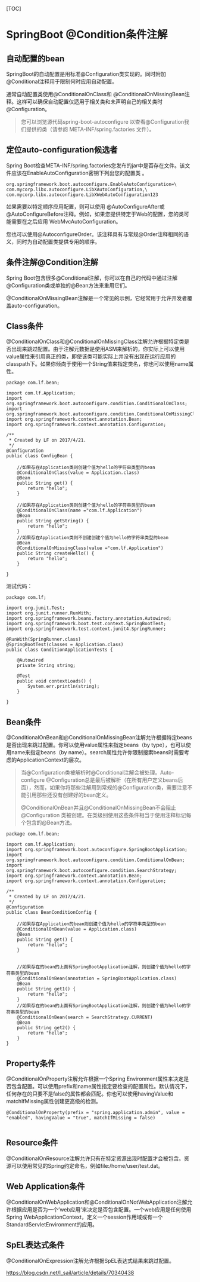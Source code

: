[TOC]



# SpringBoot @Condition条件注解 



## 自动配置的bean

SpringBoot的自动配置是用标准@Configuration类实现的。同时附加@Conditional注释用于限制何时应用自动配置。

通常自动配置类使用@ConditionalOnClass和 @ConditionalOnMissingBean注释。这样可以确保自动配置仅适用于相关类和未声明自己的相关类时@Configuration。

> 您可以浏览源代码spring-boot-autoconfigure 以查看@Configuration我们提供的类（请参阅 META-INF/spring.factories 文件）。

## 定位auto-configuration候选者

Spring Boot检查META-INF/spring.factories您发布的jar中是否存在文件。该文件应该在EnableAutoConfiguration密钥下列出您的配置类 。

```
org.springframework.boot.autoconfigure.EnableAutoConfiguration=\
com.mycorp.libx.autoconfigure.LibXAutoConfiguration,\
com.mycorp.libx.autoconfigure.LibXWebAutoConfiguration123
```

如果需要以特定顺序应用配置，则可以使用 @AutoConfigureAfter或 @AutoConfigureBefore注释。例如，如果您提供特定于Web的配置，您的类可能需要在之后应用 WebMvcAutoConfiguration。

您也可以使用@AutoconfigureOrder。该注释具有与常规@Order注释相同的语义，同时为自动配置类提供专用的顺序。

## 条件注解@Condition注解

Spring Boot包含很多@Conditional注解，你可以在自己的代码中通过注解@Configuration类或单独的@Bean方法来重用它们。

@ConditionalOnMissingBean注解是一个常见的示例，它经常用于允许开发者覆盖auto-configuration。

## Class条件

@ConditionalOnClass和@ConditionalOnMissingClass注解允许根据特定类是否出现来跳过配置。由于注解元数据是使用ASM来解析的，你实际上可以使用value属性来引用真正的类，即使该类可能实际上并没有出现在运行应用的classpath下。如果你倾向于使用一个String值来指定类名，你也可以使用name属性。

```
package com.lf.bean;

import com.lf.Application;
import org.springframework.boot.autoconfigure.condition.ConditionalOnClass;
import org.springframework.boot.autoconfigure.condition.ConditionalOnMissingClass;
import org.springframework.context.annotation.Bean;
import org.springframework.context.annotation.Configuration;

/**
 * Created by LF on 2017/4/21.
 */
@Configuration
public class ConfigBean {

    //如果存在Application类则创建个值为hello的字符串类型的bean
    @ConditionalOnClass(value = Application.class)
    @Bean
    public String get() {
        return "hello";
    }

    //如果存在Application类则创建个值为hello的字符串类型的bean
    @ConditionalOnClass(name ="com.lf.Application")
    @Bean
    public String getString() {
        return "hello";
    }
    //如果存在Application类则不创建创建个值为hello的字符串类型的bean
    @Bean
    @ConditionalOnMissingClass(value ="com.lf.Application")
    public String createHello() {
        return "hello";
    }

} 
```

测试代码：

```
package com.lf;

import org.junit.Test;
import org.junit.runner.RunWith;
import org.springframework.beans.factory.annotation.Autowired;
import org.springframework.boot.test.context.SpringBootTest;
import org.springframework.test.context.junit4.SpringRunner;

@RunWith(SpringRunner.class)
@SpringBootTest(classes = Application.class)
public class ConditionApplicationTests {

    @Autowired
    private String string;

    @Test
    public void contextLoads() {
        System.err.println(string);
    }

} 
```

## Bean条件

@ConditionalOnBean和@ConditionalOnMissingBean注解允许根据特定beans是否出现来跳过配置。你可以使用value属性来指定beans（by type），也可以使用name来指定beans（by name）。search属性允许你限制搜索beans时需要考虑的ApplicationContext的层次。

> 当@Configuration类被解析时@Conditional注解会被处理。Auto-configure @Configuration总是最后被解析（在所有用户定义beans后面），然而，如果你将那些注解用到常规的@Configuration类，需要注意不能引用那些还没有创建好的bean定义。
>
> @ConditionalOnBean并且@ConditionalOnMissingBean不会阻止@Configuration 类被创建。在类级别使用这些条件相当于使用注释标记每个包含的@Bean方法。

```
package com.lf.bean;

import com.lf.Application;
import org.springframework.boot.autoconfigure.SpringBootApplication;
import org.springframework.boot.autoconfigure.condition.ConditionalOnBean;
import org.springframework.boot.autoconfigure.condition.SearchStrategy;
import org.springframework.context.annotation.Bean;
import org.springframework.context.annotation.Configuration;

/**
 * Created by LF on 2017/4/21.
 */
@Configuration
public class BeanConditionConfig {

    //如果存在Application的bean则创建个值为hello的字符串类型的bean
    @ConditionalOnBean(value = Application.class)
    @Bean
    public String get() {
        return "hello";
    }


    //如果存在的bean的上面有SpringBootApplication注解，则创建个值为hello的字符串类型的bean
    @ConditionalOnBean(annotation = SpringBootApplication.class)
    @Bean
    public String get1() {
        return "hello";
    }
    //如果存在的bean的上面有SpringBootApplication注解，则创建个值为hello的字符串类型的bean
    @ConditionalOnBean(search = SearchStrategy.CURRENT)
    @Bean
    public String get2() {
        return "hello";
    }
} 
```

## Property条件

@ConditionalOnProperty注解允许根据一个Spring Environment属性来决定是否包含配置。可以使用prefix和name属性指定要检查的配置属性。默认情况下，任何存在的只要不是false的属性都会匹配。你也可以使用havingValue和matchIfMissing属性创建更高级的检测。

```
@ConditionalOnProperty(prefix = "spring.application.admin", value = "enabled", havingValue = "true", matchIfMissing = false)
 
```

## Resource条件

@ConditionalOnResource注解允许只有在特定资源出现时配置才会被包含。资源可以使用常见的Spring约定命名，例如file:/home/user/test.dat。

## Web Application条件

@ConditionalOnWebApplication和@ConditionalOnNotWebApplication注解允许根据应用是否为一个’web应用’来决定是否包含配置。一个web应用是任何使用Spring WebApplicationContext，定义一个session作用域或有一个StandardServletEnvironment的应用。

## SpEL表达式条件

@ConditionalOnExpression注解允许根据SpEL表达式结果来跳过配置。





https://blog.csdn.net/l_sail/article/details/70340438